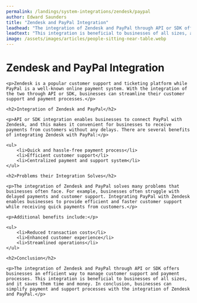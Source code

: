 ```yaml
---
permalink: /landings/system-integrations/zendesk/paypal
author: Edward Saunders
title: "Zendesk and PayPal Integration"
leadhead: "The integration of Zendesk and PayPal through API or SDK offers businesses an efficient way to manage customer support and payment processes"
leadtext: "This integration is beneficial to businesses of all sizes, and it saves them time and money. In conclusion, businesses can simplify payment and support processes with the integration of Zendesk and PayPal."
image: /assets/images/articles/people-sitting-near-table.webp
---
```

<div class="arttext">	<h1>Zendesk and PayPal Integration</h1>
	
	<p>Zendesk is a popular customer support and ticketing platform while PayPal is a well-known online payment system. With the integration of the two through API or SDK, businesses can streamline their customer support and payment processes.</p>

	<h2>Integration of Zendesk and PayPal</h2>

	<p>API or SDK integration enables businesses to connect PayPal with Zendesk, and this makes it convenient for businesses to receive payments from customers without any delays. There are several benefits of integrating Zendesk with PayPal:</p>

	<ul>
		<li>Quick and hassle-free payment process</li>
		<li>Efficient customer support</li>
		<li>Centralized payment and support system</li>
	</ul>

	<h2>Problems their Integration Solves</h2>

	<p>The integration of Zendesk and PayPal solves many problems that businesses often face. For example, businesses often struggle with delayed payments and customer support. Integrating PayPal with Zendesk enables businesses to provide efficient and faster customer support while receiving quick payments from customers.</p>

	<p>Additional benefits include:</p>

	<ul>
		<li>Reduced transaction costs</li>
		<li>Enhanced customer experience</li>
		<li>Streamlined operations</li>
	</ul>

	<h2>Conclusion</h2>

	<p>The integration of Zendesk and PayPal through API or SDK offers businesses an efficient way to manage customer support and payment processes. This integration is beneficial to businesses of all sizes, and it saves them time and money. In conclusion, businesses can simplify payment and support processes with the integration of Zendesk and PayPal.</p>

</div>